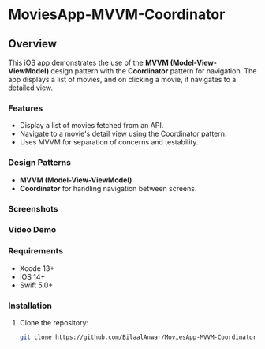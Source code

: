 # MoviesApp-MVVM-Coordinator

## Overview

This iOS app demonstrates the use of the **MVVM (Model-View-ViewModel)** design pattern with the **Coordinator** pattern for navigation. The app displays a list of movies, and on clicking a movie, it navigates to a detailed view.

### Features

- Display a list of movies fetched from an API.
- Navigate to a movie's detail view using the Coordinator pattern.
- Uses MVVM for separation of concerns and testability.

### Design Patterns

- **MVVM (Model-View-ViewModel)**
- **Coordinator** for handling navigation between screens.

### Screenshots

### Video Demo

### Requirements

- Xcode 13+
- iOS 14+
- Swift 5.0+

### Installation

1. Clone the repository:
   ```bash
   git clone https://github.com/BilaalAnwar/MoviesApp-MVVM-Coordinator.git
